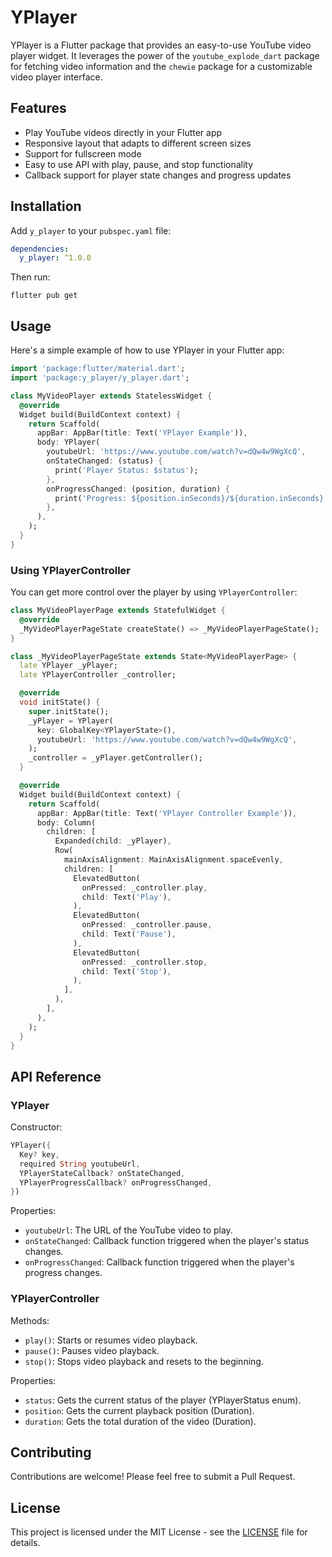 # YPlayer

YPlayer is a Flutter package that provides an easy-to-use YouTube video player widget. It leverages the power of the `youtube_explode_dart` package for fetching video information and the `chewie` package for a customizable video player interface.

## Features

- Play YouTube videos directly in your Flutter app
- Responsive layout that adapts to different screen sizes
- Support for fullscreen mode
- Easy to use API with play, pause, and stop functionality
- Callback support for player state changes and progress updates

## Installation

Add `y_player` to your `pubspec.yaml` file:

```yaml
dependencies:
  y_player: ^1.0.0
```

Then run:

```
flutter pub get
```

## Usage

Here's a simple example of how to use YPlayer in your Flutter app:

```dart
import 'package:flutter/material.dart';
import 'package:y_player/y_player.dart';

class MyVideoPlayer extends StatelessWidget {
  @override
  Widget build(BuildContext context) {
    return Scaffold(
      appBar: AppBar(title: Text('YPlayer Example')),
      body: YPlayer(
        youtubeUrl: 'https://www.youtube.com/watch?v=dQw4w9WgXcQ',
        onStateChanged: (status) {
          print('Player Status: $status');
        },
        onProgressChanged: (position, duration) {
          print('Progress: ${position.inSeconds}/${duration.inSeconds}');
        },
      ),
    );
  }
}
```

### Using YPlayerController

You can get more control over the player by using `YPlayerController`:

```dart
class MyVideoPlayerPage extends StatefulWidget {
  @override
  _MyVideoPlayerPageState createState() => _MyVideoPlayerPageState();
}

class _MyVideoPlayerPageState extends State<MyVideoPlayerPage> {
  late YPlayer _yPlayer;
  late YPlayerController _controller;

  @override
  void initState() {
    super.initState();
    _yPlayer = YPlayer(
      key: GlobalKey<YPlayerState>(),
      youtubeUrl: 'https://www.youtube.com/watch?v=dQw4w9WgXcQ',
    );
    _controller = _yPlayer.getController();
  }

  @override
  Widget build(BuildContext context) {
    return Scaffold(
      appBar: AppBar(title: Text('YPlayer Controller Example')),
      body: Column(
        children: [
          Expanded(child: _yPlayer),
          Row(
            mainAxisAlignment: MainAxisAlignment.spaceEvenly,
            children: [
              ElevatedButton(
                onPressed: _controller.play,
                child: Text('Play'),
              ),
              ElevatedButton(
                onPressed: _controller.pause,
                child: Text('Pause'),
              ),
              ElevatedButton(
                onPressed: _controller.stop,
                child: Text('Stop'),
              ),
            ],
          ),
        ],
      ),
    );
  }
}
```

## API Reference

### YPlayer

Constructor:

```dart
YPlayer({
  Key? key,
  required String youtubeUrl,
  YPlayerStateCallback? onStateChanged,
  YPlayerProgressCallback? onProgressChanged,
})
```

Properties:
- `youtubeUrl`: The URL of the YouTube video to play.
- `onStateChanged`: Callback function triggered when the player's status changes.
- `onProgressChanged`: Callback function triggered when the player's progress changes.

### YPlayerController

Methods:
- `play()`: Starts or resumes video playback.
- `pause()`: Pauses video playback.
- `stop()`: Stops video playback and resets to the beginning.

Properties:
- `status`: Gets the current status of the player (YPlayerStatus enum).
- `position`: Gets the current playback position (Duration).
- `duration`: Gets the total duration of the video (Duration).

## Contributing

Contributions are welcome! Please feel free to submit a Pull Request.

## License

This project is licensed under the MIT License - see the [LICENSE](LICENSE) file for details.